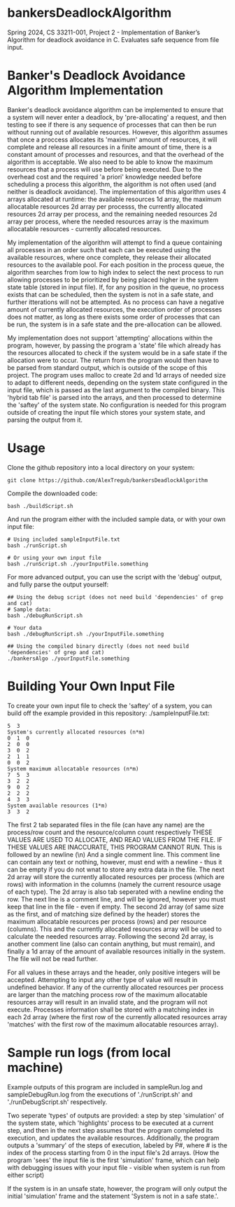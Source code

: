 # bankersDeadlockAlgorithm
Spring 2024, CS 33211-001, Project 2 - Implementation of Banker’s Algorithm for deadlock avoidance in C. Evaluates safe sequence from file input.

# Banker's Deadlock Avoidance Algorithm Implementation
Banker's deadlock avoidance algorithm can be implemented to ensure that a system will never enter a deadlock, by 'pre-allocating' a request, and then testing to see if there is any sequence of processes that can then be run without running out of available resources. However, this algorithm assumes that once a proccess allocates its 'maximum' amount of resources, it will complete and release all resources in a finite amount of time, there is a constant amount of processes and resources, and that the overhead of the algorithm is acceptable. We also need to be able to know the maximum resources that a process will use before being executed. Due to the overhead cost and the required 'a priori' knowledge needed before scheduling a process this algorithm, the algorithm is not often used (and neither is deadlock avoidance). The implementation of this algorithm uses 4 arrays allocated at runtime: the available resources 1d array, the maximum allocatable resources 2d array per processs, the currently allocated resources 2d array per process, and the remaining needed resources 2d array per process, where the needed resources array is the maximum allocatable resources - currently allocated resources.

My implementation of the algorithm will attempt to find a queue containing all processes in an order such that each can be executed using the available resources, where once complete, they release their allocated resources to the available pool. For each position in the process queue, the algorithm searches from low to high index to select the next process to run allowing processes to be prioritized by being placed higher in the system state table (stored in input file). If, for any position in the queue, no process exists that can be scheduled, then the system is not in a safe state, and further itterations will not be attempted. As no process can have a negative amount of currently allocated resources, the execution order of processes does not matter, as long as there exists some order of processes that can be run, the system is in a safe state and the pre-allocation can be allowed. 

My implementation does not support 'attempting' allocations within the program, however, by passing the program a 'state' file which already has the resources allocated to check if the system would be in a safe state if the allocation were to occur. The return from the program would then have to be parsed from standard output, which is outside of the scope of this project. The program uses malloc to create 2d and 1d arrays of needed size to adapt to different needs, depending on the system state configured in the input file, which is passed as the last argument to the compiled binary. This 'hybrid tab file' is parsed into the arrays, and then processed to determine the 'saftey' of the system state. No configuration is needed for this program outside of creating the input file which stores your system state, and parsing the output from it. 

# Usage
Clone the github repository into a local directory on your system:
```
git clone https://github.com/AlexTregub/bankersDeadlockAlgorithm
```
Compile the downloaded code:
```
bash ./buildScript.sh
```
And run the program either with the included sample data, or with your own input file:
```
# Using included sampleInputFile.txt
bash ./runScript.sh

# Or using your own input file
bash ./runScript.sh ./yourInputFile.something
```
For more advanced output, you can use the script with the 'debug' output, and fully parse the output yourself:
```
## Using the debug script (does not need build 'dependencies' of grep and cat)
# Sample data:
bash ./debugRunScript.sh

# Your data
bash ./debugRunScript.sh ./yourInputFile.something

## Using the compiled binary directly (does not need build 'dependencies' of grep and cat)
./bankersAlgo ./yourInputFile.something
```

# Building Your Own Input File
To create your own input file to check the 'saftey' of a system, you can build off the example provided in this repository:
./sampleInputFile.txt: 
```
5  3        
System's currently allocated resources (n*m)
0  1  0
2  0  0
3  0  2
2  1  1
0  0  2
System maximum allocatable resources (n*m)
7  5  3
3  2  2
9  0  2
2  2  2
4  3  3
System available resources (1*m)
3  3  2
```
The first 2 tab separated files in the file (can have any name) are the process/row count and the resource/column count respectively THESE VALUES ARE USED TO ALLOCATE, AND READ VALUES FROM THE FILE. IF THESE VALUES ARE INACCURATE, THIS PROGRAM CANNOT RUN. This is followed by an newline (\n) And a single comment line. This comment line can contain any text or nothing, however, must end with a newline - thus it can be empty if you do not wnat to store any extra data in the file. The next 2d array will store the currently allocated resources per process (which are rows) with information in the columns (namely the current resource usage of each type). The 2d array is also tab seperated with a newline ending the row. The next line is a comment line, and will be ignored, however you must keep that line in the file - even if empty. The second 2d array (of same size as the first, and of matching size defined by the header) stores the maximum allocatable resources per process (rows) and per resource (columns). This and the currently allocated resources array will be used to calculate the needed resources array. Following the second 2d array, is another comment line (also can contain anything, but must remain), and finally a 1d array of the amount of available resources initially in the system. The file will not be read further.

For all values in these arrays and the header, only positive integers will be accepted. Attempting to input any other type of value will result in undefined behavior. If any of the currently allocated resources per process are larger than the matching process row of the maximum allocatable resources array will result in an invalid state, and the program will not execute. Processes information shall be stored with a matching index in each 2d array (where the first row of the currently allocated resources array 'matches' with the first row of the maximum allocatable resources array). 

# Sample run logs (from local machine)
Example outputs of this program are included in sampleRun.log and sampleDebugRun.log from the executions of './runScript.sh' and './runDebugScript.sh' respectively.

Two seperate 'types' of outputs are provided: a step by step 'simulation' of the system state, which 'highlights' process to be executed at a current step, and then in the next step assumes that the program completed its execution, and updates the available resources. Additionally, the program outputs a 'summary' of the steps of execution, labeled by P#, where # is the index of the process starting from 0 in the input file's 2d arrays. (How the program 'sees' the input file is the first 'simulation' frame, which can help with debugging issues with your input file - visible when system is run from either script)

If the system is in an unsafe state, however, the program will only output the initial 'simulation' frame and the statement 'System is not in a safe state.'. 
